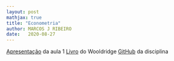 ```yaml
---
layout: post
mathjax: true
title: "Econometria"
author: MARCOS J RIBEIRO
date:   2020-08-27
---
```



<head>
    <meta charset="UTF-8"/>
    <style>
        p{
            text-align: justify;
        }
    </style>
</head>



[Apresentação](https://mj-ribeiro.github.io/econometria.pdf) da aula 1
[Livro](https://mj-ribeiro.github.io/book.pdf) do Wooldridge
[GitHub](https://github.com/mj-ribeiro/Econometry) da disciplina
